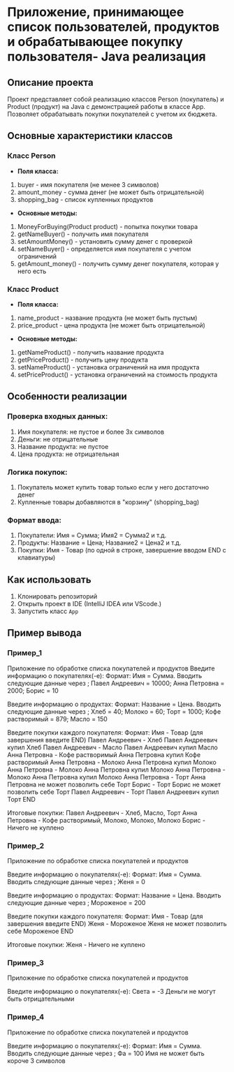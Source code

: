 # Приложение, принимающее список пользователей, продуктов и обрабатывающее покупку пользователя- Java реализация

## Описание проекта
Проект представляет собой реализацию классов Person (покупатель) и Product (продукт) на Java с демонстрацией работы в классе App. Позволяет обрабатывать покупки покупателей с учетом их бюджета.

## Основные характеристики классов
### Класс Person
- **Поля класса:**
1. buyer - имя покупателя (не менее 3 символов)
2. amount_money - сумма денег (не может быть отрицательной)
3. shopping_bag - список купленных продуктов

- **Основные методы:**
1. MoneyForBuying(Product product) - попытка покупки товара
2. getNameBuyer() - получить имя покупателя
3. setAmountMoney() - установить сумму денег с проверкой
4. setNameBuyer() - определяется имя покупателя с учетом ограничений
5. getAmount_money() - получить сумму денег покупателя, которая у него есть

### Класс Product
- **Поля класса:**
1. name_product - название продукта (не может быть пустым)
2. price_product - цена продукта (не может быть отрицательной)

- **Основные методы:**
1. getNameProduct() - получить название продукта
2. getPriceProduct() - получить цену продукта
3. setNameProduct() - установка ограничений на имя продукта
4. setPriceProduct() - установка ограничений на стоимость продукта

## Особенности реализации
### Проверка входных данных:
1. Имя покупателя: не пустое и более 3х символов
2. Деньги: не отрицательные
3. Название продукта: не пустое
4. Цена продукта: не отрицательная

### Логика покупок:
1. Покупатель может купить товар только если у него достаточно денег
2. Купленные товары добавляются в "корзину" (shopping_bag)

### Формат ввода:
1. Покупатели: Имя = Сумма; Имя2 = Сумма2 и т.д.
2. Продукты: Название = Цена; Название2 = Цена2 и т.д.
3. Покупки: Имя - Товар (по одной в строке, завершение вводом END с клавиатуры)

## Как использовать
1. Клонировать репозиторий
2. Открыть проект в IDE (IntelliJ IDEA или VScode.)
3. Запустить класс `App`

## Пример вывода

### Пример_1
Приложение по обработке списка покупателей и продуктов
Введите информацию о покупателях(-е):
Формат: Имя = Сумма. Вводить следующие данные через ;
Павел Андреевич = 10000; Анна Петровна = 2000; Борис = 10

Введите информацию о продуктах:
Формат: Название = Цена.  Вводить следующие данные через ;
Хлеб = 40; Молоко = 60; Торт = 1000; Кофе растворимый = 879; Масло = 150

Введите покупки каждого покупателя:
Формат: Имя - Товар (для завершения введите END)
Павел Андреевич - Хлеб
Павел Андреевич купил Хлеб
Павел Андреевич - Масло
Павел Андреевич купил Масло
Анна Петровна - Кофе растворимый
Анна Петровна купил Кофе растворимый
Анна Петровна - Молоко
Анна Петровна купил Молоко
Анна Петровна - Молоко
Анна Петровна купил Молоко
Анна Петровна - Молоко
Анна Петровна купил Молоко
Анна Петровна - Торт
Анна Петровна не может позволить себе Торт
Борис - Торт
Борис не может позволить себе Торт
Павел Андреевич - Торт
Павел Андреевич купил Торт
END

Итоговые покупки:
Павел Андреевич - Хлеб, Масло, Торт
Анна Петровна - Кофе растворимый, Молоко, Молоко, Молоко
Борис - Ничего не куплено

### Пример_2
Приложение по обработке списка покупателей и продуктов

Введите информацию о покупателях(-е):
Формат: Имя = Сумма. Вводить следующие данные через ;
Женя = 0

Введите информацию о продуктах:
Формат: Название = Цена.  Вводить следующие данные через ;
Мороженое = 200

Введите покупки каждого покупателя:
Формат: Имя - Товар (для завершения введите END)
Женя - Мороженое
Женя не может позволить себе Мороженое
END

Итоговые покупки:
Женя - Ничего не куплено


### Пример_3
Приложение по обработке списка покупателей и продуктов

Введите информацию о покупателях(-е): 
Света = -3
Деньги не могут быть отрицательными

### Пример_4
Приложение по обработке списка покупателей и продуктов

Введите информацию о покупателях(-е):
Формат: Имя = Сумма. Вводить следующие данные через ;
Фа = 100
Имя не может быть короче 3 символов